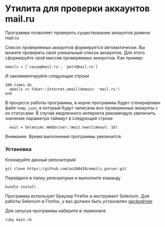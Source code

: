 # Утилита для проверки аккаунтов mail.ru

Программа позволяет проверить существование аккаунтов домена mail.ru

Список проверяемых аккаунтов формируется автоматически. Вы можете проверять свой уникальный список аккаунтов.
Для этого сформируйте свой массив проверяемых аккаунтов. Как пример: 
```
emails = ['vasya@mail.ru', 'petr@mail.ru']
```
И закомментируйте следующие строки

```
100.times do
  emails << Faker::Internet.email(domain: 'mail.ru')
end
```
В процессе работы программы, в корне программы будет сгенерирован файл `temp.json`, в который будут записаны все проверенные аккаунты с их статусами.
В случае медленного интернета рекомендую увеличить значение параметра таймаут в следующей строке
```
  wait = Selenium::WebDriver::Wait.new(timeout: 10)
```
Внимание. Время выполнения программы увеличится.

### Установка

Клонируйте данный репозиторий
```
git clone https://github.com/an280420/emails_parser.git
```
Перейдите в папку репозитория и выполните команду 
```
bundle install
```
Программа использует браузер Firefox и инструмент Selenium. Для работы Selenium в Firefox, у вас должен быть установлен [geckodriver](https://github.com/mozilla/geckodriver)


Для запуска программы наберите в терминале
```
ruby main.rb
```
